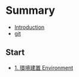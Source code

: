 # Summary

* [Introduction](README.md)
* [git](git.md)

## Start
* [1. 環境建置 Environment](Start/environment.md)
